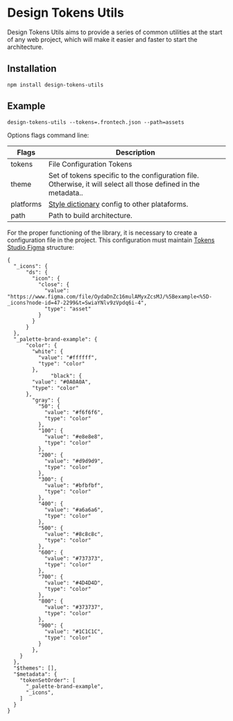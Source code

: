 # Design Tokens Utils

Design Tokens Utils aims to provide a series of common utilities at the start of any web project, which will make it easier and faster to start the architecture.

## Installation

```
npm install design-tokens-utils
```

## Example

```
design-tokens-utils --tokens=.frontech.json --path=assets
```

Options flags command line:

| Flags | Description                                         |
| ----- | --------------------------------------------------- |
| tokens  | File Configuration Tokens                                  |
| theme | Set of tokens specific to the configuration file. Otherwise, it will select all those defined in the metadata.. |
| platforms   | [Style dictionary](https://amzn.github.io/style-dictionary/#/config) config to other plataforms.          |
| path  | Path to build architecture.    |

For the proper functioning of the library, it is necessary to create a configuration file in the project. This configuration must maintain [Tokens Studio Figma](https://docs.tokens.studio/tokens/json-schema) structure:

```
{
  "_icons": {
      "ds": {
        "icon": {
          "close": {
            "value": "https://www.figma.com/file/OydaDnZc16mulAMyxZcsMJ/%5Bexample<%5D-_icons?node-id=47-2299&t=SwiaYNlv9zVpdq6i-4",
            "type": "asset"
          }
        }
      }
  },
  "_palette-brand-example": {
      "color": {
        "white": {
          "value": "#ffffff",
          "type": "color"
        },
              "black": {
        "value": "#0A0A0A",
        "type": "color"
      },
        "gray": {
          "50": {
            "value": "#f6f6f6",
            "type": "color"
          },
          "100": {
            "value": "#e8e8e8",
            "type": "color"
          },
          "200": {
            "value": "#d9d9d9",
            "type": "color"
          },
          "300": {
            "value": "#bfbfbf",
            "type": "color"
          },
          "400": {
            "value": "#a6a6a6",
            "type": "color"
          },
          "500": {
            "value": "#8c8c8c",
            "type": "color"
          },
          "600": {
            "value": "#737373",
            "type": "color"
          },
          "700": {
            "value": "#4D4D4D",
            "type": "color"
          },
          "800": {
            "value": "#373737",
            "type": "color"
          },
          "900": {
            "value": "#1C1C1C",
            "type": "color"
          }
        },
    }
  },
  "$themes": [],
  "$metadata": {
    "tokenSetOrder": [
      "_palette-brand-example",
      "_icons",
    ]
  }
}
```
